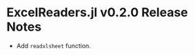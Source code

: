 ExcelReaders.jl v0.2.0 Release Notes
=================================

* Add ``readxlsheet`` function.
